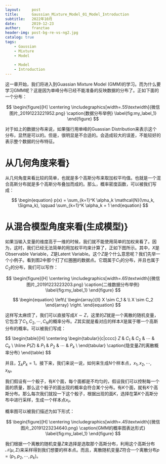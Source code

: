 ```yaml
---
layout:     post
title:      Gaussian_Mixture_Model_01_Model_Introduction
subtitle:   2022年10月
date:       2019-12-23
author:     franztao
header-img: post-bg-re-vs-ng2.jpg
catalog: true
tags:
    - Gaussian
    - Mixture
    - Model
    
    - Model
    - Introduction
---
```


    

这一章开始，我们将进入到Guassian Mixture Model (GMM)的学习。而为什么要学习GMM呢？这是因为单峰分布已经不能准备的反映数据的分布了。正如下面的一个分布：

$$
\begin{figure}[H]
    \centering
    \includegraphics[width=.55\textwidth]{微信图片_20191223221952.png}
    \caption{数据分布举例}
    \label{fig:my_label_1}
\end{figure}
$$

对于如上的数据分布来说，如果强行用单峰的Guassian Distribution来表示这个分布，显然是可以的。但是，很明显是不合适的。会造成较大的误差，不能较好的表示整个数据的分布特征。

#  从几何角度来看}
从几何角度来看比较的简单，也就是多个高斯分布来取加权平均值。也就是一个混合高斯分布就是多个高斯分布叠加而成的。那么，概率密度函数，可以被我们写成：

$$
\begin{equation}
    p(x) = \sum_{k=1}^K \alpha_k \mathcal{N}(\mu_k, \Sigma_k), \qquad \sum_{k=1}^K \alpha_k = 1
\end{equation}
$$

#  从混合模型角度来看(生成模型)}
如果当输入变量的维度高于一维的时候，我们就不能使用简单的加权来看了。因为，这时，我们已经无法简单的用加权平均来计算了，正如下图所示。其中，$X$是Observable Variable，$Z$是Latent Variable。这个$Z$是个什么意思呢？我们先举一个小例子。看到图2中那个打了红圈圈的数据点。它既属于$C_1$的分布，并且也属于$C_2$的分布，我们可以写作：

$$
\begin{figure}[H]
    \centering
    \includegraphics[width=.65\textwidth]{微信图片_20191223223203.png}
    \caption{二维数据分布举例}
    \label{fig:my_label_1}
\end{figure}
$$


$$
\begin{equation}
    \left\{
        \begin{array}{ll}
            X \sim C_1 & \\
            X \sim C_2  
        \end{array}
    \right.
\end{equation}
$$

这样写太麻烦了，我们可以直接写成$X \sim Z$，这里的$Z$就是一个离散的随机变量，它包含了$C_1,C_2,\cdots,C_N$的概率分布。$Z$其实就是看对应的样本$X$是属于哪一个高斯分布的概率。可以被我们写成：

$$
\begin{table}[H]
    \centering
    \begin{tabular}{c|cccc}
         $Z$ & $C_1$ & $C_2$ & $\cdots$ & $C_k$  \\
         \hline
         $P(Z)$ & $P_1$ & $P_2$ & $\cdots$ & $P_k$  \\
    \end{tabular}
    \caption{隐变量$Z$的离散概率分布}
\end{table}
$$

并且，$\sum_k P_k = 1$。接下来，我们来说一说，如何来生成$N$个样本点，$x_1,x_2,\cdots,x_N$。

我们假设有一个骰子，有$K$个面，每个面都是不均匀的，假设我们可以控制每一个面的质量，那么这个骰子的面出现的概率会符合某个分布。有$K$个面，就有$K$个高斯分布。那么每次我们就投一下这个骰子，根据出现的面$K$，选择在第$K$个高斯分布中进行采样，生成一个样本点$x_i$。

概率图可以被我们描述为如下形式：

$$
\begin{figure}[H]
    \centering
    \includegraphics[width=.45\textwidth]{微信图片_20191223234640.png}
    \caption{GMM的概率图表达形式}
    \label{fig:my_label_1}
\end{figure}
$$

我们根据一个离散的随机变量$Z$来选择是选取那个高斯分布，利用这个高斯分布$\mathcal{N}(\mu,\Sigma)$来采样得到我们想要的样本点。而且，离散随机变量$Z$符合一个离散分布$p = (p_1,p_2,\cdots,p_k)$。

